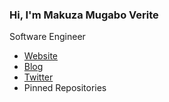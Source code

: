 
### Hi, I'm Makuza Mugabo Verite
Software Engineer

- [Website](https://veritem.me) 
- [Blog](https://codekin.tech)
- [Twitter](https://twitter.com/makuza_mugabo_v)
- Pinned Repositories
